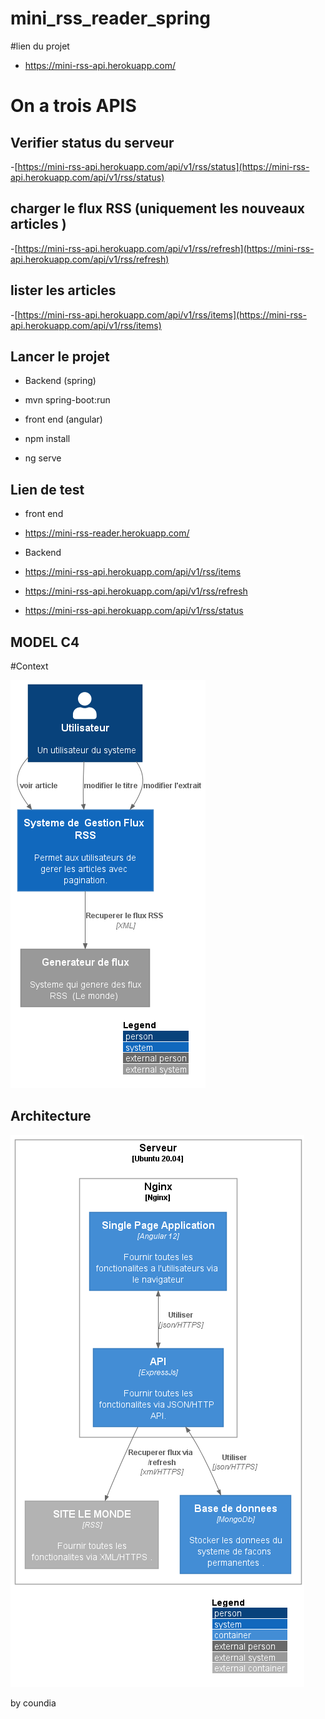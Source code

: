 # mini_rss_reader_spring

#lien du projet
- https://mini-rss-api.herokuapp.com/
 
# On a trois APIS

##  Verifier status du serveur 

-[https://mini-rss-api.herokuapp.com/api/v1/rss/status](https://mini-rss-api.herokuapp.com/api/v1/rss/status)

## charger le flux RSS (uniquement les nouveaux articles )  

-[https://mini-rss-api.herokuapp.com/api/v1/rss/refresh](https://mini-rss-api.herokuapp.com/api/v1/rss/refresh)

## lister les articles 

-[https://mini-rss-api.herokuapp.com/api/v1/rss/items](https://mini-rss-api.herokuapp.com/api/v1/rss/items)



## Lancer le projet
- Backend (spring)
- mvn spring-boot:run


- front end (angular)
- npm  install
- ng serve

## Lien de test
- front end
- https://mini-rss-reader.herokuapp.com/

- Backend
- https://mini-rss-api.herokuapp.com/api/v1/rss/items
- https://mini-rss-api.herokuapp.com/api/v1/rss/refresh
- https://mini-rss-api.herokuapp.com/api/v1/rss/status


## MODEL C4

#Context

![Conext](context.png)

## Architecture
![Architecture](deployment.png)


by coundia
